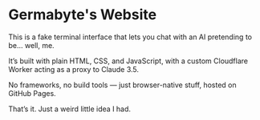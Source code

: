 # Germabyte's Website

This is a fake terminal interface that lets you chat with an AI pretending to be… well, me.

It’s built with plain HTML, CSS, and JavaScript, with a custom Cloudflare Worker acting as a proxy to Claude 3.5.

No frameworks, no build tools — just browser-native stuff, hosted on GitHub Pages.

That’s it. Just a weird little idea I had.